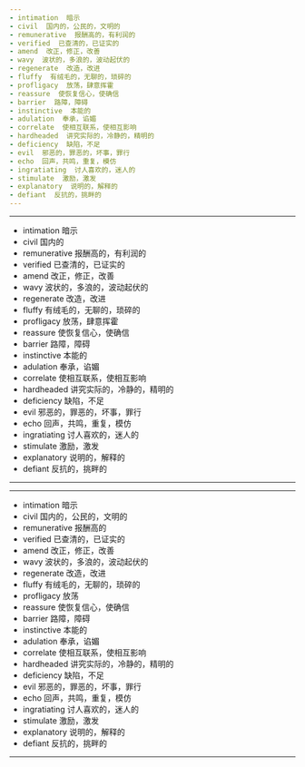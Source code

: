 ```yaml
---
- intimation  暗示
- civil  国内的，公民的，文明的
- remunerative  报酬高的，有利润的
- verified  已查清的，已证实的
- amend  改正，修正，改善
- wavy  波状的，多浪的，波动起伏的
- regenerate  改造，改进
- fluffy  有绒毛的，无聊的，琐碎的
- profligacy  放荡，肆意挥霍
- reassure  使恢复信心，使确信
- barrier  路障，障碍
- instinctive  本能的
- adulation  奉承，谄媚
- correlate  使相互联系，使相互影响
- hardheaded  讲究实际的，冷静的，精明的
- deficiency  缺陷，不足
- evil  邪恶的，罪恶的，坏事，罪行
- echo  回声，共鸣，重复，模仿
- ingratiating  讨人喜欢的，迷人的
- stimulate  激励，激发
- explanatory  说明的，解释的
- defiant  反抗的，挑畔的
---
```


---
- intimation  暗示
- civil  国内的
- remunerative  报酬高的，有利润的
- verified  已查清的，已证实的
- amend  改正，修正，改善
- wavy   波状的，多浪的，波动起伏的
- regenerate  改造，改进
- fluffy  有绒毛的，无聊的，琐碎的
- profligacy  放荡，肆意挥霍
- reassure  使恢复信心，使确信
- barrier  路障，障碍
- instinctive  本能的
- adulation  奉承，谄媚
- correlate  使相互联系，使相互影响
- hardheaded   讲究实际的，冷静的，精明的
- deficiency  缺陷，不足
- evil  邪恶的，罪恶的，坏事，罪行
- echo  回声，共鸣，重复，模仿
- ingratiating  讨人喜欢的，迷人的
- stimulate  激励，激发
- explanatory  说明的，解释的
- defiant  反抗的，挑畔的
---

---
- intimation  暗示
- civil  国内的，公民的，文明的
- remunerative  报酬高的
- verified  已查清的，已证实的
- amend  改正，修正，改善
- wavy  波状的，多浪的，波动起伏的
- regenerate  改造，改进
- fluffy  有绒毛的，无聊的，琐碎的
- profligacy  放荡
- reassure  使恢复信心，使确信
- barrier  路障，障碍
- instinctive  本能的
- adulation  奉承，谄媚
- correlate  使相互联系，使相互影响
- hardheaded  讲究实际的，冷静的，精明的
- deficiency  缺陷，不足
- evil  邪恶的，罪恶的，坏事，罪行
- echo  回声，共鸣，重复，模仿
- ingratiating  讨人喜欢的，迷人的
- stimulate  激励，激发
- explanatory  说明的，解释的
- defiant  反抗的，挑畔的
---